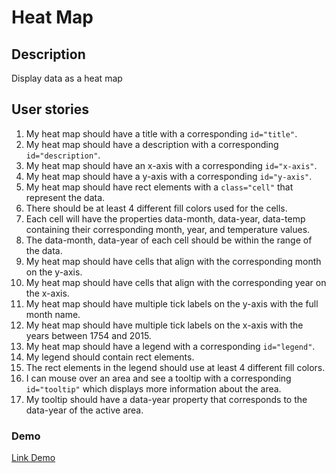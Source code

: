 # Heat Map

## Description 
Display data as a heat map

## User stories
1. My heat map should have a title with a corresponding `id="title"`.
2. My heat map should have a description with a corresponding `id="description"`.
3. My heat map should have an x-axis with a corresponding `id="x-axis"`.
4. My heat map should have a y-axis with a corresponding `id="y-axis"`.
5. My heat map should have rect elements with a `class="cell"` that represent the data.
6. There should be at least 4 different fill colors used for the cells.
7. Each cell will have the properties data-month, data-year, data-temp containing their corresponding month, year, and temperature values.
8. The data-month, data-year of each cell should be within the range of the data.
9. My heat map should have cells that align with the corresponding month on the y-axis.
10. My heat map should have cells that align with the corresponding year on the x-axis.
11. My heat map should have multiple tick labels on the y-axis with the full month name.
12. My heat map should have multiple tick labels on the x-axis with the years between 1754 and 2015.
13. My heat map should have a legend with a corresponding `id="legend"`.
14. My legend should contain rect elements.
15. The rect elements in the legend should use at least 4 different fill colors.
16. I can mouse over an area and see a tooltip with a corresponding `id="tooltip"` which displays more information about the area.
17. My tooltip should have a data-year property that corresponds to the data-year of the active area.

### Demo
[Link Demo](https://codepen.io/hadinhtu97/full/ExgVBwN)
